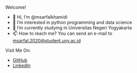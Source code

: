 Welcome!
- 👋 Hi, I’m @msarfalkhamidi
- 👀 I’m interested in python programming and data science
- 🌱 I’m currently studying in Universitas Negeri Yogyakarta
- 📫 How to reach me? You can send an e-mail to msarfal.2020@student.uny.ac.id

Visit Me On: 
- [GitHub](https://github.com/msarfalkhamidi/) 
- [LinkedIn](https://www.linkedin.com/in/msarfalkhamidi-txt101/)

